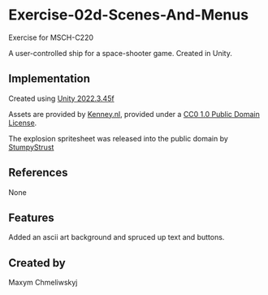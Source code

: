 # Exercise-02d-Scenes-And-Menus

Exercise for MSCH-C220

A user-controlled ship for a space-shooter game. Created in Unity.

## Implementation

Created using [Unity 2022.3.45f](https://unity.com)

Assets are provided by [Kenney.nl](https://kenney.nl/assets/space-shooter-extension), provided under a [CC0 1.0 Public Domain License](https://creativecommons.org/publicdomain/zero/1.0/).

The explosion spritesheet was released into the public domain by [StumpyStrust](https://opengameart.org/content/explosion-sheet)

## References
None

## Features
Added an ascii art background and spruced up text and buttons.

## Created by
Maxym Chmeliwskyj
